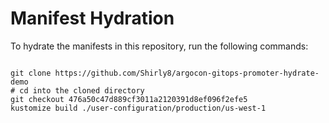 
# Manifest Hydration

To hydrate the manifests in this repository, run the following commands:

```shell

git clone https://github.com/Shirly8/argocon-gitops-promoter-hydrate-demo
# cd into the cloned directory
git checkout 476a50c47d889cf3011a2120391d8ef096f2efe5
kustomize build ./user-configuration/production/us-west-1
```